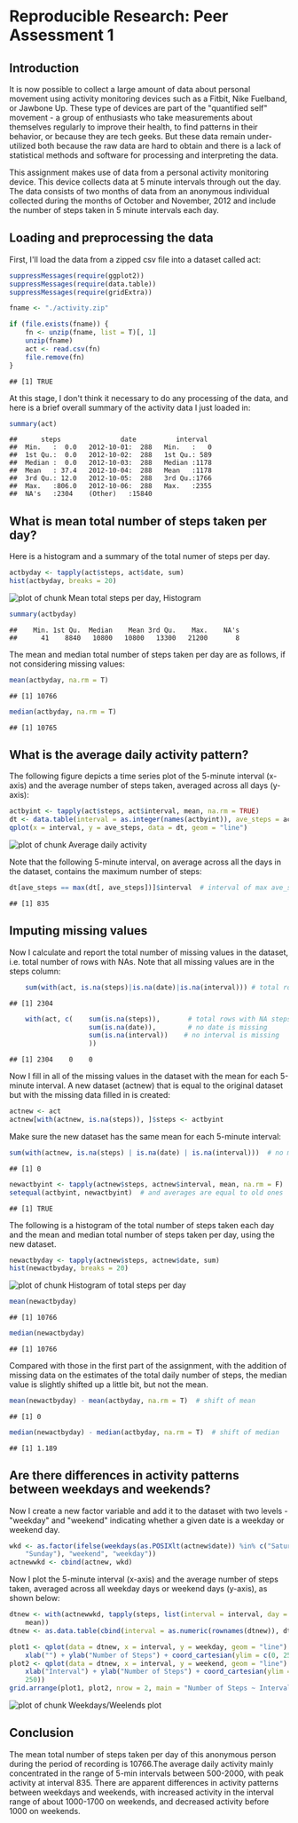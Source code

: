 # Reproducible Research: Peer Assessment 1
## Introduction

It is now possible to collect a large amount of data about personal movement using activity monitoring devices such as a Fitbit, Nike Fuelband, or Jawbone Up. These type of devices are part of the "quantified self" movement - a group of enthusiasts who take measurements about themselves regularly to improve their health, to find patterns in their behavior, or because they are tech geeks. But these data remain under-utilized both because the raw data are hard to obtain and there is a lack of statistical methods and software for processing and interpreting the data.

This assignment makes use of data from a personal activity monitoring device. This device collects data at 5 minute intervals through out the day. The data consists of two months of data from an anonymous individual collected during the months of October and November, 2012 and include the number of steps taken in 5 minute intervals each day.

## Loading and preprocessing the data
First, I'll load the data from a zipped csv file into a dataset called act:

```r
suppressMessages(require(ggplot2))
suppressMessages(require(data.table))
suppressMessages(require(gridExtra))

fname <- "./activity.zip"

if (file.exists(fname)) {
    fn <- unzip(fname, list = T)[, 1]
    unzip(fname)
    act <- read.csv(fn)
    file.remove(fn)
}
```

```
## [1] TRUE
```

At this stage, I don't think it necessary to do any processing of the data, and here is a brief overall summary of the activity data I just loaded in:

```r
summary(act)
```

```
##      steps               date          interval   
##  Min.   :  0.0   2012-10-01:  288   Min.   :   0  
##  1st Qu.:  0.0   2012-10-02:  288   1st Qu.: 589  
##  Median :  0.0   2012-10-03:  288   Median :1178  
##  Mean   : 37.4   2012-10-04:  288   Mean   :1178  
##  3rd Qu.: 12.0   2012-10-05:  288   3rd Qu.:1766  
##  Max.   :806.0   2012-10-06:  288   Max.   :2355  
##  NA's   :2304    (Other)   :15840
```



## What is mean total number of steps taken per day?
Here is a histogram and a summary of the total numer of steps per day.

```r
actbyday <- tapply(act$steps, act$date, sum)
hist(actbyday, breaks = 20)
```

![plot of chunk Mean total steps per day, Histogram](figure/Mean_total_steps_per_day__Histogram.png) 

```r
summary(actbyday)
```

```
##    Min. 1st Qu.  Median    Mean 3rd Qu.    Max.    NA's 
##      41    8840   10800   10800   13300   21200       8
```

The mean and median total number of steps taken per day are as follows, if not considering missing values:

```r
mean(actbyday, na.rm = T)
```

```
## [1] 10766
```

```r
median(actbyday, na.rm = T)
```

```
## [1] 10765
```


## What is the average daily activity pattern?
The following figure depicts a time series plot of the 5-minute interval (x-axis) and the average number of steps taken, averaged across all days (y-axis):

```r
actbyint <- tapply(act$steps, act$interval, mean, na.rm = TRUE)
dt <- data.table(interval = as.integer(names(actbyint)), ave_steps = actbyint)
qplot(x = interval, y = ave_steps, data = dt, geom = "line")
```

![plot of chunk Average daily activity](figure/Average_daily_activity.png) 

Note that the following 5-minute interval, on average across all the days in the dataset, contains the maximum number of steps:

```r
dt[ave_steps == max(dt[, ave_steps])]$interval  # interval of max ave_steps
```

```
## [1] 835
```



## Imputing missing values
Now I calculate and report the total number of missing values in the dataset, i.e. total number of rows with NAs. Note that all missing values are in the steps column:

```r
    sum(with(act, is.na(steps)|is.na(date)|is.na(interval))) # total rows with NAs
```

```
## [1] 2304
```

```r
    with(act, c(    sum(is.na(steps)),       # total rows with NA steps
                    sum(is.na(date)),        # no date is missing
                    sum(is.na(interval))    # no interval is missing
                    ))
```

```
## [1] 2304    0    0
```

Now I fill in all of the missing values in the dataset with the mean for each 5-minute interval. A new dataset (actnew) that is equal to the original dataset but with the missing data filled in is created:

```r
actnew <- act
actnew[with(actnew, is.na(steps)), ]$steps <- actbyint
```

Make sure the new dataset has the same mean for each 5-minute interval:

```r
sum(with(actnew, is.na(steps) | is.na(date) | is.na(interval)))  # no missing data now
```

```
## [1] 0
```

```r
newactbyint <- tapply(actnew$steps, actnew$interval, mean, na.rm = F)
setequal(actbyint, newactbyint)  # and averages are equal to old ones
```

```
## [1] TRUE
```


The following is a histogram of the total number of steps taken each day and the mean and median total number of steps taken per day, using the new dataset. 

```r
newactbyday <- tapply(actnew$steps, actnew$date, sum)
hist(newactbyday, breaks = 20)
```

![plot of chunk Histogram of total steps per day](figure/Histogram_of_total_steps_per_day.png) 

```r
mean(newactbyday)
```

```
## [1] 10766
```

```r
median(newactbyday)
```

```
## [1] 10766
```


Compared with those in the first part of the assignment, with the addition of missing data on the estimates of the total daily number of steps, the median value is slightly  shifted up a little bit, but not the mean.

```r
mean(newactbyday) - mean(actbyday, na.rm = T)  # shift of mean
```

```
## [1] 0
```

```r
median(newactbyday) - median(actbyday, na.rm = T)  # shift of median
```

```
## [1] 1.189
```



## Are there differences in activity patterns between weekdays and weekends?
Now I create a new factor variable and add it to the dataset with two levels - "weekday" and "weekend" indicating whether a given date is a weekday or weekend day.

```r
wkd <- as.factor(ifelse(weekdays(as.POSIXlt(actnew$date)) %in% c("Saturday", 
    "Sunday"), "weekend", "weekday"))
actnewwkd <- cbind(actnew, wkd)
```


Now I plot the 5-minute interval (x-axis) and the average number of steps taken, averaged across all weekday days or weekend days (y-axis), as shown below:

```r
dtnew <- with(actnewwkd, tapply(steps, list(interval = interval, day = wkd), 
    mean))
dtnew <- as.data.table(cbind(interval = as.numeric(rownames(dtnew)), dtnew))

plot1 <- qplot(data = dtnew, x = interval, y = weekday, geom = "line") + ggtitle("Weekday") + 
    xlab("") + ylab("Number of Steps") + coord_cartesian(ylim = c(0, 250))
plot2 <- qplot(data = dtnew, x = interval, y = weekend, geom = "line") + ggtitle("Weekend") + 
    xlab("Interval") + ylab("Number of Steps") + coord_cartesian(ylim = c(0, 
    250))
grid.arrange(plot1, plot2, nrow = 2, main = "Number of Steps ~ Interval")
```

![plot of chunk Weekdays/Weelends plot](figure/Weekdays/Weelends_plot.png) 

## Conclusion

The mean total number of steps taken per day of this anonymous person during the period of recording is 10766.The average daily activity mainly concentrated in the range of 5-min intervals between 500-2000, with peak activity at interval 835. There are apparent differences in activity patterns between weekdays and weekends, with increased activity in the interval range of about 1000-1700 on weekends, and decreased activity before 1000 on weekends.


